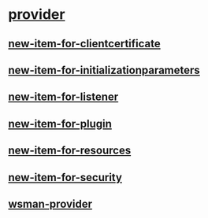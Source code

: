#  [provider]()
##  [new-item-for-clientcertificate](new-item-for-clientcertificate.md)
##  [new-item-for-initializationparameters](new-item-for-initializationparameters.md)
##  [new-item-for-listener](new-item-for-listener.md)
##  [new-item-for-plugin](new-item-for-plugin.md)
##  [new-item-for-resources](new-item-for-resources.md)
##  [new-item-for-security](new-item-for-security.md)
##  [wsman-provider](wsman-provider.md)
